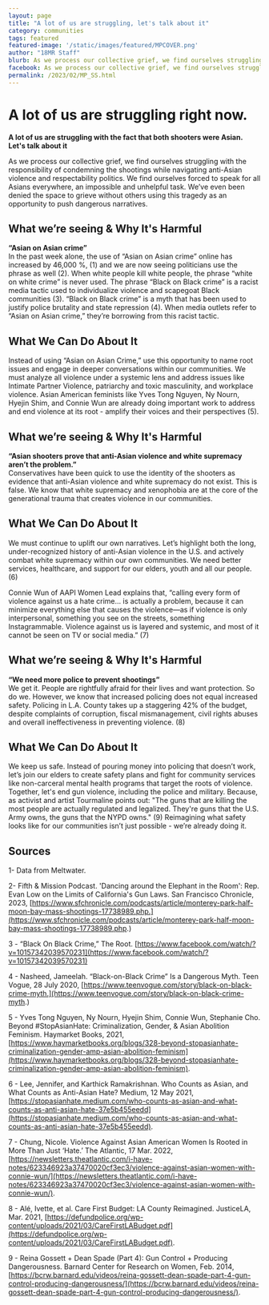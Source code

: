 ```yaml
---
layout: page
title: "A lot of us are struggling, let's talk about it"
category: communities
tags: featured
featured-image: '/static/images/featured/MPCOVER.png'
author: "18MR Staff" 
blurb: As we process our collective grief, we find ourselves struggling with the responsibility of condemning the shootings while navigating anti-Asian violence and respectability politics. We find ourselves forced to speak for all Asians everywhere, an impossible and unhelpful task. We’ve even been denied the space to grieve without others using this tragedy as an opportunity to push dangerous narratives.  
facebook: As we process our collective grief, we find ourselves struggling with the responsibility of condemning the shootings while navigating anti-Asian violence and respectability politics. We find ourselves forced to speak for all Asians everywhere, an impossible and unhelpful task. We’ve even been denied the space to grieve without others using this tragedy as an opportunity to push dangerous narratives.  
permalink: /2023/02/MP_SS.html
---
```


<h1>A lot of us are struggling right now.</h1>

<b>A lot of us are struggling with the fact that both shooters were Asian. Let's talk about it </b> 

As we process our collective grief, we find ourselves struggling with the responsibility of condemning the shootings while navigating anti-Asian violence and respectability politics. We find ourselves forced to speak for all Asians everywhere, an impossible and unhelpful task. We’ve even been denied the space to grieve without others using this tragedy as an opportunity to push dangerous narratives. 

<h2>What we’re seeing & Why It's Harmful</h2> 

<b>“Asian on Asian crime”</b><br>
In the past week alone, the use of “Asian on Asian crime” online has increased by 46,000 %, (1) and we are now seeing politicians use the phrase as well (2). When white people kill white people, the phrase “white on white crime” is never used. The phrase “Black on Black crime” is a racist media tactic used to individualize violence and scapegoat Black communities (3). “Black on Black crime” is a myth that has been used to justify police brutality and state repression (4). When media outlets refer to “Asian on Asian crime,” they’re borrowing from this racist tactic.

<h2> What We Can Do About It</h2>
Instead of using “Asian on Asian Crime,” use this opportunity to name root issues and engage in deeper conversations within our communities. We must analyze all violence under a systemic lens and address issues like Intimate Partner Violence, patriarchy and toxic masculinity, and workplace violence. Asian American feminists like Yves Tong Nguyen, Ny Nourn, Hyejin Shim, and Connie Wun are already doing important work to address and end violence at its root - amplify their voices and their perspectives (5).


<h2>What we’re seeing & Why It's Harmful</h2> 

<b>“Asian shooters prove that anti-Asian violence and white supremacy aren’t the problem.”</b><br>
Conservatives have been quick to use the identity of the shooters as evidence that anti-Asian violence and white supremacy do not exist. This is false. We know that white supremacy and xenophobia are at the core of the generational trauma that creates violence in our communities.

<h2>What We Can Do About It</h2>
We must continue to uplift our own narratives. Let’s highlight both the long, under-recognized history of anti-Asian violence in the U.S. and actively combat white supremacy within our own communities. We need better services, healthcare, and support for our elders, youth and all our people. (6)

Connie Wun of AAPI Women Lead explains that, “calling every form of violence against us a hate crime… is actually a problem, because it can minimize everything else that causes the violence—as if violence is only interpersonal, something you see on the streets, something Instagrammable. Violence against us is layered and systemic, and most of it cannot be seen on TV or social media.” (7)

<h2>What we’re seeing & Why It's Harmful</h2> 

<b>“We need more police to prevent shootings”</b><br>
We get it. People are rightfully afraid for their lives and want protection. So do we. However, we know that increased policing does not equal increased safety.  Policing in L.A. County takes up a staggering 42% of the budget, despite complaints of corruption, fiscal mismanagement, civil rights abuses and overall ineffectiveness in preventing violence. (8)

<h2>What We Can Do About It</h2>
We keep us safe. Instead of pouring money into policing that doesn’t work, let’s join our elders to create safety plans and fight for community services like non-carceral mental health programs that target the roots of violence. Together, let's end gun violence, including the police and military. Because, as activist and artist Tourmaline points out: "The guns that are killing the most people are actually regulated and legalized. They're guns that the U.S. Army owns, the guns that the NYPD owns." (9) Reimagining what safety looks like for our communities isn’t just possible - we’re already doing it.


<h2>Sources</h2>

1- Data from Meltwater.

2- Fifth & Mission Podcast. 'Dancing around the Elephant in the Room': Rep. Evan Low on the Limits of California's Gun Laws. San Francisco Chronicle, 2023, [https://www.sfchronicle.com/podcasts/article/monterey-park-half-moon-bay-mass-shootings-17738989.php.](https://www.sfchronicle.com/podcasts/article/monterey-park-half-moon-bay-mass-shootings-17738989.php.) 

3 - “Black On Black Crime,” The Root. [https://www.facebook.com/watch/?v=10157342039570231](https://www.facebook.com/watch/?v=10157342039570231)

4 - Nasheed, Jameelah. “Black-on-Black Crime” Is a Dangerous Myth. Teen Vogue, 28 July 2020, [https://www.teenvogue.com/story/black-on-black-crime-myth.](https://www.teenvogue.com/story/black-on-black-crime-myth.) 

5 - Yves Tong Nguyen, Ny Nourn, Hyejin Shim, Connie Wun, Stephanie Cho. Beyond #StopAsianHate: Criminalization, Gender, & Asian Abolition Feminism. Haymarket Books, 2021, [https://www.haymarketbooks.org/blogs/328-beyond-stopasianhate-criminalization-gender-amp-asian-abolition-feminism](https://www.haymarketbooks.org/blogs/328-beyond-stopasianhate-criminalization-gender-amp-asian-abolition-feminism).

6 - Lee, Jennifer, and Karthick Ramakrishnan. Who Counts as Asian, and What Counts as Anti-Asian Hate? Medium, 12 May 2021, [https://stopasianhate.medium.com/who-counts-as-asian-and-what-counts-as-anti-asian-hate-37e5b455eedd](https://stopasianhate.medium.com/who-counts-as-asian-and-what-counts-as-anti-asian-hate-37e5b455eedd).


7 - Chung, Nicole. Violence Against Asian American Women Is Rooted in More Than Just ‘Hate.’ The Atlantic, 17 Mar. 2022, [https://newsletters.theatlantic.com/i-have-notes/623346923a37470020cf3ec3/violence-against-asian-women-with-connie-wun/](https://newsletters.theatlantic.com/i-have-notes/623346923a37470020cf3ec3/violence-against-asian-women-with-connie-wun/).   

8 -  Alé, Ivette, et al. Care First Budget: LA County Reimagined. JusticeLA, Mar. 2021, [https://defundpolice.org/wp-content/uploads/2021/03/CareFirstLABudget.pdf](https://defundpolice.org/wp-content/uploads/2021/03/CareFirstLABudget.pdf).  


9 - 
Reina Gossett + Dean Spade (Part 4): Gun Control + Producing Dangerousness. Barnard Center for Research on Women, Feb. 2014, [https://bcrw.barnard.edu/videos/reina-gossett-dean-spade-part-4-gun-control-producing-dangerousness/](https://bcrw.barnard.edu/videos/reina-gossett-dean-spade-part-4-gun-control-producing-dangerousness/).




